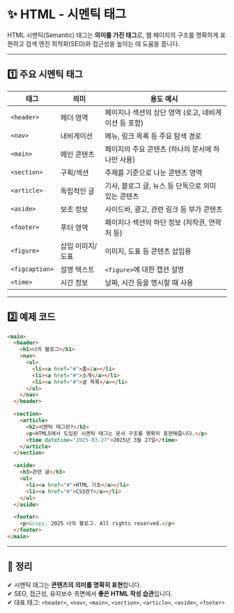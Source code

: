# ✨ HTML - 시멘틱 태그

HTML 시멘틱(Semantic) 태그는 **의미를 가진 태그**로, 웹 페이지의 구조를 명확하게 표현하고 검색 엔진 최적화(SEO)와 접근성을 높이는 데 도움을 줍니다.

---

## 1️⃣ 주요 시멘틱 태그

| 태그 | 의미 | 용도 예시 |
|------|------|-----------|
| `<header>` | 헤더 영역 | 페이지나 섹션의 상단 영역 (로고, 네비게이션 등 포함) |
| `<nav>` | 내비게이션 | 메뉴, 링크 목록 등 주요 탐색 경로 |
| `<main>` | 메인 콘텐츠 | 페이지의 주요 콘텐츠 (하나의 문서에 하나만 사용) |
| `<section>` | 구획/섹션 | 주제를 기준으로 나눈 콘텐츠 영역 |
| `<article>` | 독립적인 글 | 기사, 블로그 글, 뉴스 등 단독으로 의미 있는 콘텐츠 |
| `<aside>` | 보조 정보 | 사이드바, 광고, 관련 링크 등 부가 콘텐츠 |
| `<footer>` | 푸터 영역 | 페이지나 섹션의 하단 정보 (저작권, 연락처 등) |
| `<figure>` | 삽입 이미지/도표 | 이미지, 도표 등 콘텐츠 삽입용 |
| `<figcaption>` | 설명 텍스트 | `<figure>`에 대한 캡션 설명 |
| `<time>` | 시간 정보 | 날짜, 시간 등을 명시할 때 사용 |

---

## 2️⃣ 예제 코드

```html
<main>
  <header>
    <h1>나의 블로그</h1>
    <nav>
      <ul>
        <li><a href="#">홈</a></li>
        <li><a href="#">소개</a></li>
        <li><a href="#">글 목록</a></li>
      </ul>
    </nav>
  </header>

  <section>
    <article>
      <h2>시멘틱 태그란?</h2>
      <p>HTML5에서 도입된 시멘틱 태그는 문서 구조를 명확히 표현해줍니다.</p>
      <time datetime="2025-03-27">2025년 3월 27일</time>
    </article>
  </section>

  <aside>
    <h3>관련 글</h3>
    <ul>
      <li><a href="#">HTML 기초</a></li>
      <li><a href="#">CSS란?</a></li>
    </ul>
  </aside>

  <footer>
    <p>&copy; 2025 나의 블로그. All rights reserved.</p>
  </footer>
</main>
```

---

## 🎯 정리

✔ 시멘틱 태그는 **콘텐츠의 의미를 명확히 표현**합니다.  
✔ SEO, 접근성, 유지보수 측면에서 **좋은 HTML 작성 습관**입니다.  
✔ 대표 태그: `<header>`, `<nav>`, `<main>`, `<section>`, `<article>`, `<aside>`, `<footer>`
